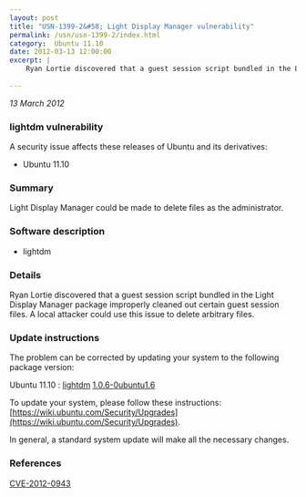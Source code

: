 ```yaml
---
layout: post
title: "USN-1399-2&#58; Light Display Manager vulnerability"
permalink: /usn/usn-1399-2/index.html
category:  Ubuntu 11.10
date: 2012-03-13 12:00:00
excerpt: |
    Ryan Lortie discovered that a guest session script bundled in the Light Display Manager package improperly cleaned out certain guest session files. A local attacker could use this issue to delete arbitrary files. 
    
--- 
```

 
 

*13 March 2012*

### lightdm vulnerability

A security issue affects these releases of Ubuntu and its derivatives:

* Ubuntu 11.10

### Summary

Light Display Manager could be made to delete files as the administrator. 

### Software description

* lightdm 

### Details

Ryan Lortie discovered that a guest session script bundled in the Light Display Manager package improperly cleaned out certain guest session files. A local attacker could use this issue to delete arbitrary files. 

### Update instructions

The problem can be corrected by updating your system to the following package version:

Ubuntu 11.10
 : [lightdm](https://launchpad.net/ubuntu/+source/lightdm) <span> [1.0.6-0ubuntu1.6](https://launchpad.net/ubuntu/+source/lightdm/1.0.6-0ubuntu1.6) </span> 

To update your system, please follow these instructions: [https://wiki.ubuntu.com/Security/Upgrades](https://wiki.ubuntu.com/Security/Upgrades).

In general, a standard system update will make all the necessary changes. 

### References

 
 [CVE-2012-0943](http://people.ubuntu.com/~ubuntu-security/cve/CVE-2012-0943)
 

